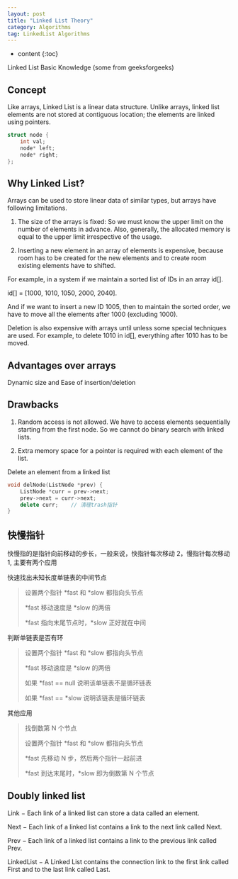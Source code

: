 ```yaml
---
layout: post
title: "Linked List Theory"
category: Algorithms
tag: LinkedList Algorithms
---
```

* content
{:toc}

Linked List Basic Knowledge (some from geeksforgeeks)

## Concept

Like arrays, Linked List is a linear data structure. Unlike arrays, linked list elements are not stored at contiguous location; the elements are linked using pointers.

```cpp
struct node {
	int val;
	node* left;
	node* right;
};
```

## Why Linked List?

Arrays can be used to store linear data of similar types, but arrays have following limitations.

1) The size of the arrays is fixed: So we must know the upper limit on the number of elements in advance. Also, generally, the allocated memory is equal to the upper limit irrespective of the usage.

2) Inserting a new element in an array of elements is expensive, because room has to be created for the new elements and to create room existing elements have to shifted.

For example, in a system if we maintain a sorted list of IDs in an array id[].

id[] = [1000, 1010, 1050, 2000, 2040].

And if we want to insert a new ID 1005, then to maintain the sorted order, we have to move all the elements after 1000 (excluding 1000).

Deletion is also expensive with arrays until unless some special techniques are used. For example, to delete 1010 in id[], everything after 1010 has to be moved.

## Advantages over arrays

Dynamic size and Ease of insertion/deletion

## Drawbacks

1) Random access is not allowed. We have to access elements sequentially starting from the first node. So we cannot do binary search with linked lists.

2) Extra memory space for a pointer is required with each element of the list.

Delete an element from a linked list

```cpp
void delNode(ListNode *prev) {
  	ListNode *curr = prev->next;
  	prev->next = curr->next;    
  	delete curr;    // 清理trash指针
}
```

## 快慢指针

快慢指的是指针向前移动的步长，一般来说，快指针每次移动 2，慢指针每次移动 1, 主要有两个应用

快速找出未知长度单链表的中间节点
	
> 设置两个指针 *fast 和 *slow 都指向头节点
>
> *fast 移动速度是 *slow 的两倍
>
> *fast 指向末尾节点时，*slow 正好就在中间

判断单链表是否有环

> 设置两个指针 *fast 和 *slow 都指向头节点
>
> *fast 移动速度是 *slow 的两倍
>
> 如果 *fast == null 说明该单链表不是循环链表
>
> 如果 *fast == *slow 说明该链表是循环链表

其他应用

> 找倒数第 N 个节点
> 
> 设置两个指针 *fast 和 *slow 都指向头节点
>
> *fast 先移动 N 步，然后两个指针一起前进
>
> *fast 到达末尾时，*slow 即为倒数第 N 个节点

## Doubly linked list

Link − Each link of a linked list can store a data called an element.

Next − Each link of a linked list contains a link to the next link called Next.

Prev − Each link of a linked list contains a link to the previous link called Prev.

LinkedList − A Linked List contains the connection link to the first link called First and to the last link called Last.
